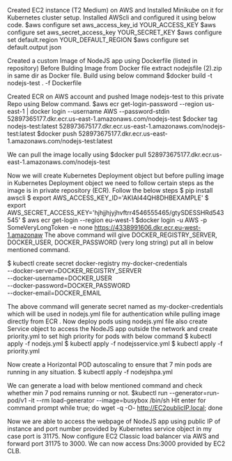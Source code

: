 Created EC2 instance (T2 Medium) on AWS and Installed Minikube on it for Kubernetes cluster setup.
Installed AWScli and configured it using below code.
$aws configure set aws_access_key_id YOUR_ACCESS_KEY
$aws configure set aws_secret_access_key YOUR_SECRET_KEY
$aws configure set default.region YOUR_DEFAULT_REGION
$aws configure set default.output json

Created a custom Image of NodeJS app using Dockerfile (listed in repository)
Before Bulding Image from Docker file extract nodejsfile (2).zip in same dir as Docker file.
Build using below command 
$docker build -t nodejs-test . -f Dockerfile

Created ECR on AWS account and pushed Image nodejs-test to this private Repo using Below command.
$aws ecr get-login-password --region us-east-1 | docker login --username AWS --password-stdin 52897365177.dkr.ecr.us-east-1.amazonaws.com/nodejs-test
$docker tag nodejs-test:latest 528973675177.dkr.ecr.us-east-1.amazonaws.com/nodejs-test:latest
$docker push 528973675177.dkr.ecr.us-east-1.amazonaws.com/nodejs-test:latest

We can pull the image locally using 
$docker pull 528973675177.dkr.ecr.us-east-1.amazonaws.com/nodejs-test

Now we will create Kubernetes Deployment object but before pulling image in Kubernetes Deployment object we need to follow certain steps as the image is in private repository (ECR).
Follow the below steps
$ pip install awscli
$ export AWS_ACCESS_KEY_ID='AKIAI44QH8DHBEXAMPLE'
$ export AWS_SECRET_ACCESS_KEY='hjhjjhjyjhvftrr4546555465/gtySDESSHRd543545'
$ aws ecr get-login --region eu-west-1
$docker login -u AWS -p SomeVeryLongToken -e none https://4338991606.dkr.ecr.eu-west-1.amazonaw
The above command will give DOCKER_REGISTRY_SERVER, DOCKER_USER, DOCKER_PASSWORD (very long string) put all in below mentioned command.

$ kubectl create secret docker-registry my-docker-credentials \
    --docker-server=DOCKER_REGISTRY_SERVER \
    --docker-username=DOCKER_USER \
    --docker-password=DOCKER_PASSWORD \
    --docker-email=DOCKER_EMAIL
    
The above command will generate secret named as my-docker-credentials which will be used in nodejs.yml file for authentication while pulling image directly from ECR .
Now deploy pods using nodejs.yml file also create Service object to access the NodeJS app outside the network and create priority.yml to set high priority for pods with below command
$ kubectl apply -f nodejs.yml 
$ kubectl apply -f nodejsservice.yml
$ kubectl apply -f priority.yml

Now create a Horizontal POD autoscaling to ensure that 7 min pods are running in any situation.
$ kubectl apply -f nodejshpa.yml

We can generate a load with below mentioned command and check whether min 7 pod remains running or not.
$kubectl run --generator=run-pod/v1 -it --rm load-generator --image=busybox /bin/sh
Hit enter for command prompt
while true; do wget -q -O- http://EC2publicIP.local; done

Now we are able to access the webpage of NodeJS app using public IP of instance and port number provided by Kubernetes service object in my case port is 31175.
Now configure EC2 Classic load balancer via AWS and forward port 31175 to 3000.
We can now access Dns:3000 provided by EC2 CLB.
